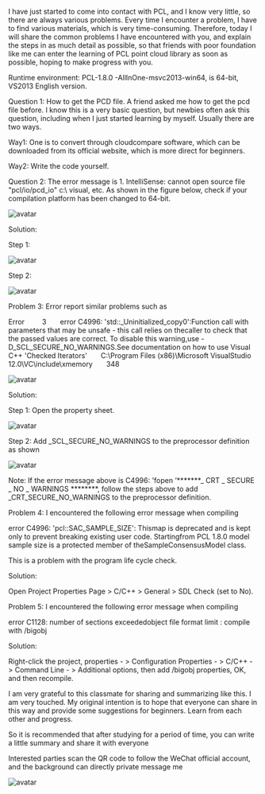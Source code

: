  I have just started to come into contact with PCL, and I know very little, so there are always various problems. Every time I encounter a problem, I have to find various materials, which is very time-consuming. Therefore, today I will share the common problems I have encountered with you, and explain the steps in as much detail as possible, so that friends with poor foundation like me can enter the learning of PCL point cloud library as soon as possible, hoping to make progress with you. 

 Runtime environment: PCL-1.8.0 -AllInOne-msvc2013-win64, is 64-bit, VS2013 English version. 

 Question 1: How to get the PCD file. A friend asked me how to get the pcd file before. I know this is a very basic question, but newbies often ask this question, including when I just started learning by myself. Usually there are two ways. 

 Way1: One is to convert through cloudcompare software, which can be downloaded from its official website, which is more direct for beginners. 

 Way2: Write the code yourself. 

 Question 2: The error message is 1. IntelliSense: cannot open source file "pcl/io/pcd_io" c:\ visual, etc. As shown in the figure below, check if your compilation platform has been changed to 64-bit. 

 ![avatar]( aHR0cHM6Ly9tbWJpei5xbG9nby5jbi9tbWJpel9wbmcvOXFkYmV3OGlhWkxnUjBqc3dpYU9qS29mWXk0V0p3NnJpY29lUkgwSWJRc1cwODBSbG5TdmVwYm00ZXI2ZnU5MWt3NGZLQXVtaWNoeHVlZFVmVDNjRTBOQkxRLzA_d3hfZm10PXBuZw) 

 Solution: 

 Step 1: 

 ![avatar]( aHR0cHM6Ly9tbWJpei5xbG9nby5jbi9tbWJpel9wbmcvOXFkYmV3OGlhWkxnUjBqc3dpYU9qS29mWXk0V0p3NnJpY29DVVh0YmJQWm1hU0NTcTFoQnI2N1RhMmhLR2hXemljQ2hKQmVuTW8ySDExN3p5aFJlMkZrdnN3LzA_d3hfZm10PXBuZw) 

 Step 2: 

 ![avatar]( aHR0cHM6Ly9tbWJpei5xbG9nby5jbi9tbWJpel9wbmcvOXFkYmV3OGlhWkxnUjBqc3dpYU9qS29mWXk0V0p3NnJpY29pYk93aG1aWEFhMWdySUpreEtpYlo1SUhpYkQ3Z3FRTmZnbEJjUG1oeUVqUGNEREE1cHZ1ek01YWcvMD93eF9mbXQ9cG5n) 

 Problem 3: Error report similar problems such as 

 Error         3       error C4996: 'std::_Uninitialized_copy0':Function call with parameters that may be unsafe - this call relies on thecaller to check that the passed values are correct. To disable this warning,use -D_SCL_SECURE_NO_WARNINGS.See documentation on how to use Visual C++ 'Checked Iterators'       C:\Program Files (x86)\Microsoft VisualStudio 12.0\VC\include\xmemory       348 

 ![avatar]( aHR0cHM6Ly9tbWJpei5xbG9nby5jbi9tbWJpel9wbmcvOXFkYmV3OGlhWkxnUjBqc3dpYU9qS29mWXk0V0p3NnJpY29qY2g5TGdZOTJqaWJFSjlyNkRXTndIcmdNN29YanlsaWM1cjlsV0NJcWdJUUtRc2tKanBac1AzZy8wP3d4X2ZtdD1wbmc) 

 Solution: 

 Step 1: Open the property sheet. 

 ![avatar]( aHR0cHM6Ly9tbWJpei5xbG9nby5jbi9tbWJpel9wbmcvOXFkYmV3OGlhWkxnUjBqc3dpYU9qS29mWXk0V0p3NnJpY29YYVM4d3NlV2U3OTNxd2ZzNVZYUlJTRnBYaWFpYmRpYVlBOUVGaWFJdmczd2tDUmtwT2lhcVdKeFYzQS8wP3d4X2ZtdD1wbmc) 

 Step 2: Add _SCL_SECURE_NO_WARNINGS to the preprocessor definition as shown 

 ![avatar]( aHR0cHM6Ly9tbWJpei5xbG9nby5jbi9tbWJpel9wbmcvOXFkYmV3OGlhWkxnUjBqc3dpYU9qS29mWXk0V0p3NnJpY29MZXVPcERQd292bEFKd3JYdzhKRjBNUEtGNUhVc3RsQ0hQenlpYXR4UmcxTWxRWTFBTFlRS3ZnLzA_d3hfZm10PXBuZw) 

 Note: If the error message above is C4996: 'fopen ’*******_ CRT _ SECURE _ NO _ WARNINGS ********, follow the steps above to add _CRT_SECURE_NO_WARNINGS to the preprocessor definition. 

 Problem 4: I encountered the following error message when compiling 

 error C4996: 'pcl::SAC_SAMPLE_SIZE': Thismap is deprecated and is kept only to prevent breaking existing user code. Startingfrom PCL 1.8.0 model sample size is a protected member of theSampleConsensusModel class. 

 This is a problem with the program life cycle check. 

 Solution: 

 Open Project Properties Page > C/C++ > General > SDL Check (set to No). 

 Problem 5: I encountered the following error message when compiling 

 error C1128: number of sections exceededobject file format limit : compile with /bigobj 

 Solution: 

 Right-click the project, properties - > Configuration Properties - > C/C++ - > Command Line - > Additional options, then add /bigobj properties, OK, and then recompile. 

 I am very grateful to this classmate for sharing and summarizing like this. I am very touched. My original intention is to hope that everyone can share in this way and provide some suggestions for beginners. Learn from each other and progress. 

 So it is recommended that after studying for a period of time, you can write a little summary and share it with everyone 

 Interested parties scan the QR code to follow the WeChat official account, and the background can directly private message me 

 ![avatar]( aHR0cHM6Ly9tbWJpei5xbG9nby5jbi9tbWJpel9wbmcvOXFkYmV3OGlhWkxqMXNFaWJRTHZRVmdic0Z1T3ZqRk9mT0kzSlR4ODRldXh2N2FaaWNPZ3B1aWFheWhqUWljMzNwNEh0QWY5amZGSUk1Um1pYWUyZmNmZFdNN1EvMD93eF9mbXQ9cG5n) 

